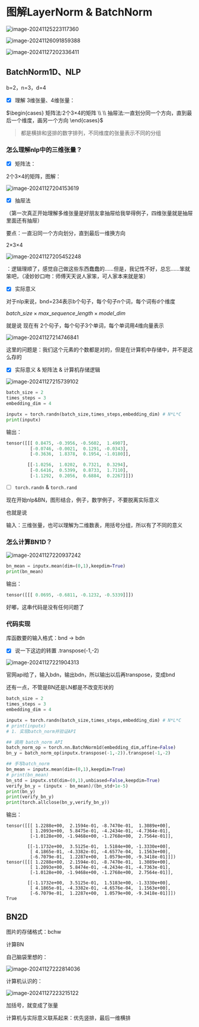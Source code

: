 # 图解LayerNorm & BatchNorm



![image-20241125223117360](images/image-20241125223117360.png)



![image-20241126091859388](images/image-20241126091859388.png)



![image-20241127202336411](images/image-20241127202336411.png)

## BatchNorm1D、NLP

b=2，n=3，d=4

- [x] 理解 3维张量、4维张量：

$\begin{cases}
矩阵法:2个3×4的矩阵 \\  \\
抽屉法:一直划分同一个方向，直到最后一个维度，画另一个方向
\end{cases}$

> 都是横排和竖排的数字排列，不同维度的张量表示不同的分组

### 怎么理解nlp中的三维张量？

- [x] 矩阵法：

2个3×4的矩阵，图解：

![image-20241127204153619](images/image-20241127204153619.png)

- [x] 抽屉法

（第一次真正开始理解多维张量是好朋友拿抽屉给我举得例子，四维张量就是抽屉里面还有抽屉）

要点：一直沿同一个方向划分，直到最后一维换方向

2×3×4

![image-20241127205452248](images/image-20241127205452248.png)

：逻辑理顺了，感觉自己做这些东西蠢蠢的......但是，我记性不好，总忘......笨就笨吧，（凌妙妙口吻：师傅天天说人家笨，可人家本来就是笨）

- [x] 实际意义

对于nlp来说，bnd=234表示b个句子，每个句子n个词，每个词有d个维度

$batch\_size × max\_sequence\_length × model\_dim$

就是说 现在有 2个句子，每个句子3个单词，每个单词用4维向量表示

![image-20241127214746841](images/image-20241127214746841.png)

这里的问题是：我们这个元素的个数都是对的，但是在计算机中存储中，并不是这么存的

- [x] 实际意义 & 矩阵法 & 计算机存储逻辑

![image-20241127215739102](images/image-20241127215739102.png)

```python
batch_size = 2
times_steps = 3
embedding_dim = 4

inputx = torch.randn(batch_size,times_steps,embedding_dim) # N*L*C
print(inputx)
```

输出：

```python
tensor([[[ 0.8475, -0.3956, -0.5602,  1.4907],
         [-0.0746, -0.0021,  0.1291, -0.0343],
         [-0.3636,  1.8378,  0.1954, -1.0180]],

        [[-1.0256,  1.0202,  0.7321,  0.3294],
         [-0.6416,  0.5399,  0.8733,  1.7110],
         [-1.1292,  0.2056,  0.6884,  0.2267]]])
```



- [ ] `torch.randn` & `torch.rand`

现在开始nlp&BN，图形结合，例子，数学例子，不要脱离实际意义

也就是说

 输入：三维张量，也可以理解为二维数表，用括号分组，所以有了不同的意义

### 怎么计算BN1D？

![image-20241127220937242](images/image-20241127220937242.png)

```python
bn_mean = inputx.mean(dim=(0,1),keepdim=True)
print(bn_mean)
```

输出：

```python
tensor([[[ 0.0695, -0.6811, -0.1232, -0.5339]]])
```

 好嘟，这串代码是没有任何问题了

### 代码实现

库函数要的输入格式：bnd $\rightarrow$ bdn

- [x] 说一下这边的转置 .transpose(-1,-2)

![image-20241127221904313](images/image-20241127221904313.png)

官网api给了，输入bdn，输出bdn，所以输出以后再transpose，变成bnd

还有一点，不管是BN还是LN都是不改变形状的

```python
batch_size = 2
times_steps = 3
embedding_dim = 4

inputx = torch.randn(batch_size,times_steps,embedding_dim) # N*L*C
# print(inputx)
# 1. 实现batch_norm并验证API

## 调用 batch_norm API
batch_norm_op = torch.nn.BatchNorm1d(embedding_dim,affine=False)
bn_y = batch_norm_op(inputx.transpose(-1,-2)).transpose(-1,-2)

## 手写batch_norm
bn_mean = inputx.mean(dim=(0,1),keepdim=True)
# print(bn_mean)
bn_std = inputx.std(dim=(0,1),unbiased=False,keepdim=True)
verify_bn_y = (inputx - bn_mean)/(bn_std+1e-5)
print(bn_y)
print(verify_bn_y)
print(torch.allclose(bn_y,verify_bn_y))
```

输出：

```
tensor([[[ 1.2288e+00,  2.1594e-01, -8.7470e-01,  1.3089e+00],
         [ 1.2093e+00,  5.8475e-01, -4.2434e-01, -4.7364e-01],
         [-1.0128e+00, -1.9468e+00, -1.2768e+00,  2.7564e-01]],

        [[-1.1732e+00,  3.5125e-01,  1.5184e+00, -1.3330e+00],
         [ 4.1865e-01, -4.3382e-01, -4.6577e-04,  1.1563e+00],
         [-6.7079e-01,  1.2287e+00,  1.0579e+00, -9.3418e-01]]])
tensor([[[ 1.2288e+00,  2.1594e-01, -8.7470e-01,  1.3089e+00],
         [ 1.2093e+00,  5.8474e-01, -4.2434e-01, -4.7363e-01],
         [-1.0128e+00, -1.9468e+00, -1.2768e+00,  2.7564e-01]],

        [[-1.1732e+00,  3.5125e-01,  1.5183e+00, -1.3330e+00],
         [ 4.1865e-01, -4.3382e-01, -4.6576e-04,  1.1563e+00],
         [-6.7079e-01,  1.2287e+00,  1.0579e+00, -9.3418e-01]]])
True
```

## BN2D

图片的存储格式：bchw

计算BN

自己脑袋里想的：

![image-20241127222814036](images/image-20241127222814036.png)

计算机认识的：

![image-20241127223215122](images/image-20241127223215122.png)

加括号，就变成了张量

计算机与实际意义联系起来：优先竖排，最后一维横排

